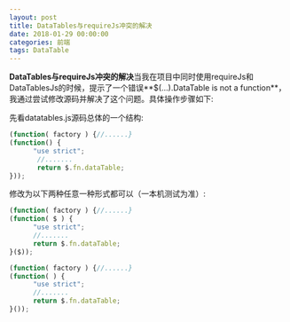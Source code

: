 ```yaml
---
layout: post
title: DataTables与requireJs冲突的解决
date: 2018-01-29 00:00:00
categories: 前端
tags: DataTable
---
```


**DataTables与requireJs冲突的解决**当我在项目中同时使用requireJs和DataTablesJs的时候，提示了一个错误**$(...).DataTable is not a function**，我通过尝试修改源码并解决了这个问题。具体操作步骤如下:

先看datatables.js源码总体的一个结构:

```javascript
(function( factory ) {//......}
(function() {
      "use strict";
       //.......
       return $.fn.dataTable;
}));  
```

修改为以下两种任意一种形式都可以（一本机测试为准）:

```javascript
(function( factory ) {//......}
(function( $ ) {
      "use strict";
      //.......
      return $.fn.dataTable;
}($));  
```

```javascript
(function( factory ) {//......}
(function( ) {
      "use strict";
      //.......
      return $.fn.dataTable;
}());
```